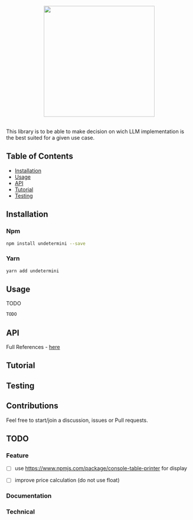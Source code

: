 <div align="center">
  <br/>
  <img src="./image/undetermini.png" width="300" />
  <br/>
  <br/>
</div>

This library is to be able to make decision on wich LLM implementation is the best suited for a 
given use case.

## Table of Contents

- [Installation](#installation)
- [Usage](#usage)
- [API](#api)
- [Tutorial](#tutorial)
- [Testing](#testing)

## Installation

### Npm

```bash
npm install undetermini --save
```

### Yarn

```bash
yarn add undetermini 
```

## Usage

TODO

```typescript
TODO
```


## API

Full References - [here](https://sraleik.github.io/undetermini/)

## Tutorial

<!-- [Create a Command](https://sraleik.github.io/undetermini/pages/tutorial/create-a-command.html) -->

## Testing

## Contributions

Feel free to start/join a discussion, issues or Pull requests.

## TODO

### Feature

- [ ] use https://www.npmjs.com/package/console-table-printer for display 
- [ ] improve price calculation (do not use float) 


### Documentation

### Technical
